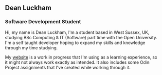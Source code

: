 ## Dean Luckham

### Software Development Student

Hi, my name is Dean Luckham, I'm a student based in West Sussex, UK, studying BSc Computing & IT (Software) part time with the Open University. I'm a self taught developer hoping to expand my skills and knowledge through my time studying.

My [website](https://deanluckham.dev) is a work in progress that I'm using as a learning experience, so it might not always work exactly as intended.
It also includes some Odin Project assignments that I've created while working through it.
